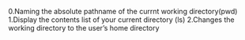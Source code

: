 0.Naming the absolute pathname of the currnt working directory(pwd)
1.Display the contents list of your current directory (ls)
2.Changes the working directory to the user’s home directory
